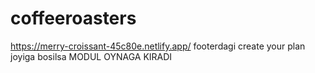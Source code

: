 # coffeeroasters
https://merry-croissant-45c80e.netlify.app/
footerdagi create your plan joyiga bosilsa MODUL OYNAGA KIRADI
